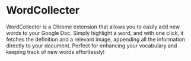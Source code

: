 # WordCollecter
WordCollecter is a Chrome extension that allows you to easily add new words to your Google Doc. Simply highlight a word, and with one click, it fetches the definition and a relevant image, appending all the information directly to your document. Perfect for enhancing your vocabulary and keeping track of new words effortlessly!
